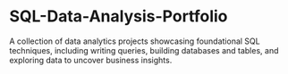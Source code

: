 # SQL-Data-Analysis-Portfolio
A collection of data analytics projects showcasing foundational SQL techniques, including writing queries, building databases and tables, and exploring data to uncover business insights.
